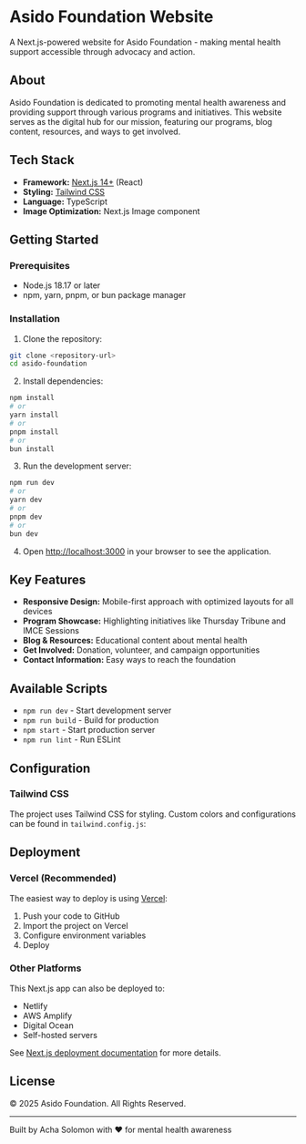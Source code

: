 # Asido Foundation Website

A Next.js-powered website for Asido Foundation - making mental health support accessible through advocacy and action.

## About

Asido Foundation is dedicated to promoting mental health awareness and providing support through various programs and initiatives. This website serves as the digital hub for our mission, featuring our programs, blog content, resources, and ways to get involved.

## Tech Stack

- **Framework:** [Next.js 14+](https://nextjs.org) (React)
- **Styling:** [Tailwind CSS](https://tailwindcss.com)
- **Language:** TypeScript
- **Image Optimization:** Next.js Image component

## Getting Started

### Prerequisites

- Node.js 18.17 or later
- npm, yarn, pnpm, or bun package manager

### Installation

1. Clone the repository:
```bash
git clone <repository-url>
cd asido-foundation
```

2. Install dependencies:
```bash
npm install
# or
yarn install
# or
pnpm install
# or
bun install
```

3. Run the development server:
```bash
npm run dev
# or
yarn dev
# or
pnpm dev
# or
bun dev
```

4. Open [http://localhost:3000](http://localhost:3000) in your browser to see the application.

## Key Features

- **Responsive Design:** Mobile-first approach with optimized layouts for all devices
- **Program Showcase:** Highlighting initiatives like Thursday Tribune and IMCE Sessions
- **Blog & Resources:** Educational content about mental health
- **Get Involved:** Donation, volunteer, and campaign opportunities
- **Contact Information:** Easy ways to reach the foundation

## Available Scripts

- `npm run dev` - Start development server
- `npm run build` - Build for production
- `npm start` - Start production server
- `npm run lint` - Run ESLint

## Configuration

### Tailwind CSS

The project uses Tailwind CSS for styling. Custom colors and configurations can be found in `tailwind.config.js`:


## Deployment

### Vercel (Recommended)

The easiest way to deploy is using [Vercel](https://vercel.com):

1. Push your code to GitHub
2. Import the project on Vercel
3. Configure environment variables
4. Deploy

### Other Platforms

This Next.js app can also be deployed to:
- Netlify
- AWS Amplify
- Digital Ocean
- Self-hosted servers

See [Next.js deployment documentation](https://nextjs.org/docs/app/building-your-application/deploying) for more details.

## 

## License

© 2025 Asido Foundation. All Rights Reserved.

---

Built by Acha Solomon with ❤️ for mental health awareness
